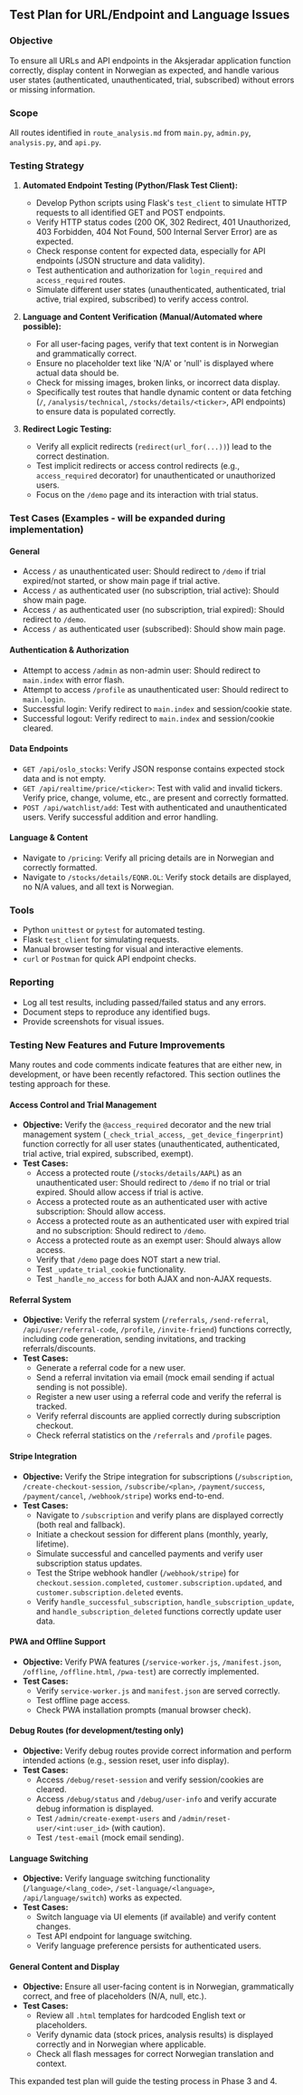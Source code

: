 ## Test Plan for URL/Endpoint and Language Issues

### Objective
To ensure all URLs and API endpoints in the Aksjeradar application function correctly, display content in Norwegian as expected, and handle various user states (authenticated, unauthenticated, trial, subscribed) without errors or missing information.

### Scope
All routes identified in `route_analysis.md` from `main.py`, `admin.py`, `analysis.py`, and `api.py`.

### Testing Strategy

1.  **Automated Endpoint Testing (Python/Flask Test Client):**
    *   Develop Python scripts using Flask's `test_client` to simulate HTTP requests to all identified GET and POST endpoints.
    *   Verify HTTP status codes (200 OK, 302 Redirect, 401 Unauthorized, 403 Forbidden, 404 Not Found, 500 Internal Server Error) are as expected.
    *   Check response content for expected data, especially for API endpoints (JSON structure and data validity).
    *   Test authentication and authorization for `login_required` and `access_required` routes.
    *   Simulate different user states (unauthenticated, authenticated, trial active, trial expired, subscribed) to verify access control.

2.  **Language and Content Verification (Manual/Automated where possible):**
    *   For all user-facing pages, verify that text content is in Norwegian and grammatically correct.
    *   Ensure no placeholder text like 'N/A' or 'null' is displayed where actual data should be.
    *   Check for missing images, broken links, or incorrect data display.
    *   Specifically test routes that handle dynamic content or data fetching (`/`, `/analysis/technical`, `/stocks/details/<ticker>`, API endpoints) to ensure data is populated correctly.

3.  **Redirect Logic Testing:**
    *   Verify all explicit redirects (`redirect(url_for(...))`) lead to the correct destination.
    *   Test implicit redirects or access control redirects (e.g., `access_required` decorator) for unauthenticated or unauthorized users.
    *   Focus on the `/demo` page and its interaction with trial status.

### Test Cases (Examples - will be expanded during implementation)

#### General
*   Access `/` as unauthenticated user: Should redirect to `/demo` if trial expired/not started, or show main page if trial active.
*   Access `/` as authenticated user (no subscription, trial active): Should show main page.
*   Access `/` as authenticated user (no subscription, trial expired): Should redirect to `/demo`.
*   Access `/` as authenticated user (subscribed): Should show main page.

#### Authentication & Authorization
*   Attempt to access `/admin` as non-admin user: Should redirect to `main.index` with error flash.
*   Attempt to access `/profile` as unauthenticated user: Should redirect to `main.login`.
*   Successful login: Verify redirect to `main.index` and session/cookie state.
*   Successful logout: Verify redirect to `main.index` and session/cookie cleared.

#### Data Endpoints
*   `GET /api/oslo_stocks`: Verify JSON response contains expected stock data and is not empty.
*   `GET /api/realtime/price/<ticker>`: Test with valid and invalid tickers. Verify price, change, volume, etc., are present and correctly formatted.
*   `POST /api/watchlist/add`: Test with authenticated and unauthenticated users. Verify successful addition and error handling.

#### Language & Content
*   Navigate to `/pricing`: Verify all pricing details are in Norwegian and correctly formatted.
*   Navigate to `/stocks/details/EQNR.OL`: Verify stock details are displayed, no N/A values, and all text is Norwegian.

### Tools
*   Python `unittest` or `pytest` for automated testing.
*   Flask `test_client` for simulating requests.
*   Manual browser testing for visual and interactive elements.
*   `curl` or `Postman` for quick API endpoint checks.

### Reporting
*   Log all test results, including passed/failed status and any errors.
*   Document steps to reproduce any identified bugs.
*   Provide screenshots for visual issues.



### Testing New Features and Future Improvements

Many routes and code comments indicate features that are either new, in development, or have been recently refactored. This section outlines the testing approach for these.

#### Access Control and Trial Management
*   **Objective:** Verify the `@access_required` decorator and the new trial management system (`_check_trial_access`, `_get_device_fingerprint`) function correctly for all user states (unauthenticated, authenticated, trial active, trial expired, subscribed, exempt).
*   **Test Cases:**
    *   Access a protected route (`/stocks/details/AAPL`) as an unauthenticated user: Should redirect to `/demo` if no trial or trial expired. Should allow access if trial is active.
    *   Access a protected route as an authenticated user with active subscription: Should allow access.
    *   Access a protected route as an authenticated user with expired trial and no subscription: Should redirect to `/demo`.
    *   Access a protected route as an exempt user: Should always allow access.
    *   Verify that `/demo` page does NOT start a new trial.
    *   Test `_update_trial_cookie` functionality.
    *   Test `_handle_no_access` for both AJAX and non-AJAX requests.

#### Referral System
*   **Objective:** Verify the referral system (`/referrals`, `/send-referral`, `/api/user/referral-code`, `/profile`, `/invite-friend`) functions correctly, including code generation, sending invitations, and tracking referrals/discounts.
*   **Test Cases:**
    *   Generate a referral code for a new user.
    *   Send a referral invitation via email (mock email sending if actual sending is not possible).
    *   Register a new user using a referral code and verify the referral is tracked.
    *   Verify referral discounts are applied correctly during subscription checkout.
    *   Check referral statistics on the `/referrals` and `/profile` pages.

#### Stripe Integration
*   **Objective:** Verify the Stripe integration for subscriptions (`/subscription`, `/create-checkout-session`, `/subscribe/<plan>`, `/payment/success`, `/payment/cancel`, `/webhook/stripe`) works end-to-end.
*   **Test Cases:**
    *   Navigate to `/subscription` and verify plans are displayed correctly (both real and fallback).
    *   Initiate a checkout session for different plans (monthly, yearly, lifetime).
    *   Simulate successful and cancelled payments and verify user subscription status updates.
    *   Test the Stripe webhook handler (`/webhook/stripe`) for `checkout.session.completed`, `customer.subscription.updated`, and `customer.subscription.deleted` events.
    *   Verify `handle_successful_subscription`, `handle_subscription_update`, and `handle_subscription_deleted` functions correctly update user data.

#### PWA and Offline Support
*   **Objective:** Verify PWA features (`/service-worker.js`, `/manifest.json`, `/offline`, `/offline.html`, `/pwa-test`) are correctly implemented.
*   **Test Cases:**
    *   Verify `service-worker.js` and `manifest.json` are served correctly.
    *   Test offline page access.
    *   Check PWA installation prompts (manual browser check).

#### Debug Routes (for development/testing only)
*   **Objective:** Verify debug routes provide correct information and perform intended actions (e.g., session reset, user info display).
*   **Test Cases:**
    *   Access `/debug/reset-session` and verify session/cookies are cleared.
    *   Access `/debug/status` and `/debug/user-info` and verify accurate debug information is displayed.
    *   Test `/admin/create-exempt-users` and `/admin/reset-user/<int:user_id>` (with caution).
    *   Test `/test-email` (mock email sending).

#### Language Switching
*   **Objective:** Verify language switching functionality (`/language/<lang_code>`, `/set-language/<language>`, `/api/language/switch`) works as expected.
*   **Test Cases:**
    *   Switch language via UI elements (if available) and verify content changes.
    *   Test API endpoint for language switching.
    *   Verify language preference persists for authenticated users.

#### General Content and Display
*   **Objective:** Ensure all user-facing content is in Norwegian, grammatically correct, and free of placeholders (N/A, null, etc.).
*   **Test Cases:**
    *   Review all `.html` templates for hardcoded English text or placeholders.
    *   Verify dynamic data (stock prices, analysis results) is displayed correctly and in Norwegian where applicable.
    *   Check all flash messages for correct Norwegian translation and context.

This expanded test plan will guide the testing process in Phase 3 and 4.

